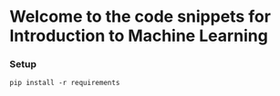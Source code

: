 # Welcome to the code snippets for Introduction to Machine Learning

### Setup
```
pip install -r requirements
```